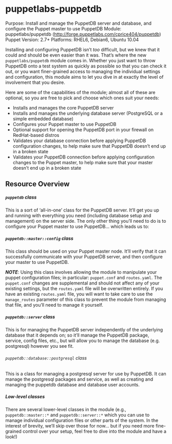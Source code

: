 puppetlabs-puppetdb
===================

Purpose:	    Install and manage the PuppetDB server and database, and
                configure the Puppet master to use PuppetDB
Module:	        puppetlabs/puppetdb (http://forge.puppetlabs.com/cprice404/puppetdb)
Puppet Version:	2.7+
Platforms:	    RHEL6, Debian6, Ubuntu 10.04

Installing and configuring PuppetDB isn’t *too* difficult, but we knew that it
could and should be even easier than it was.  That’s where the new
`puppetlabs/puppetdb` module comes in.  Whether you just want to throw PuppetDB
onto a test system as quickly as possible so that you can check it out, or you
want finer-grained access to managing the individual settings and configuration,
this module aims to let you dive in at exactly the level of involvement that you
desire.

Here are some of the capabilities of the module; almost all of these are optional,
so you are free to pick and choose which ones suit your needs:

* Installs and manages the core PuppetDB server
* Installs and manages the underlying database server (PostgreSQL or a simple
embedded database)
* Configures your Puppet master to use PuppetDB
* Optional support for opening the PuppetDB port in your firewall on
RedHat-based distros
* Validates your database connection before applying PuppetDB configuration
changes, to help make sure that PuppetDB doesn’t end up in a broken state
* Validates your PuppetDB connection before applying configuration changes to
the Puppet master, to help make sure that your master doesn’t end up in a broken
state

Resource Overview
-----------------

##### `puppetdb` class

This is a sort of ‘all-in-one’ class for the PuppetDB server.  It’ll get you up
and running with everything you need (including database setup and management)
on the server side.  The only other thing you’ll need to do is to configure your
Puppet master to use PuppetDB... which leads us to:

##### `puppetdb::master::config` class

This class should be used on your Puppet master node.  It’ll verify that it can
successfully communicate with your PuppetDB server, and then configure your
master to use PuppetDB.

***NOTE***: Using this class involves allowing the module to manipulate your
puppet configuration files; in particular: `puppet.conf` and `routes.yaml`.  The
`puppet.conf` changes are supplemental and should not affect any of your existing
settings, but the `routes.yaml` file will be overwritten entirely.  If you have an
existing `routes.yaml` file, you will want to take care to use the `manage_routes`
parameter of this class to prevent the module from managing that file, and
you’ll need to manage it yourself.

##### `puppetdb::server` class

This is for managing the PuppetDB server independently of the underlying
database that it depends on; so it’ll manage the PuppetDB package, service,
config files, etc., but will allow you to manage the database (e.g. postgresql)
however you see fit.

###### `puppetdb::database::postgresql` class

This is a class for managing a postgresql server for use by PuppetDB.  It can
manage the postgresql packages and service, as well as creating and managing the
puppetdb database and database user accounts.

##### Low-level classes

There are several lower-level classes in the module (e.g., `puppetdb::master::*`
and `puppetdb::server::*` which you can use to manage individual configuration
files or other parts of the system.  In the interest of brevity, we’ll skip over
those for now... but if you need more fine-grained control over your setup, feel
free to dive into the module and have a look!)
